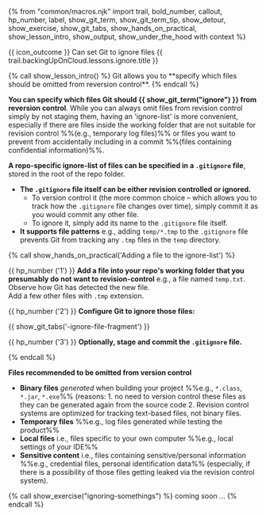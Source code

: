 {% from "common/macros.njk" import trail, bold_number, callout, hp_number, label, show_git_term, show_git_term_tip, show_detour, show_exercise, show_git_tabs, show_hands_on_practical, show_lesson_intro, show_output, show_under_the_hood with context %}

<span id="prereqs"></span>
<span id="outcomes">{{ icon_outcome }} Can set Git to ignore files</span>
<span id="title">{{ trail.backingUpOnCloud.lessons.ignore.title }}</span>

<div id="body">
{% call show_lesson_intro() %}
Git allows you to **specify which files should be omitted from reversion control**.
{% endcall %}

**You can specify which files Git should {{ show_git_term("ignore") }} from reversion control**. While you can always omit files from revision control simply by not staging them, having an 'ignore-list' is more convenient, especially if there are files inside the working folder that are not suitable for revision control %%(e.g., temporary log files)%% or files you want to prevent from accidentally including in a commit %%(files containing confidential information)%%.

**A repo-specific ignore-list of files can be specified in a `.gitignore` file**, stored in the root of the repo folder.

* **The `.gitignore` file itself can be either revision controlled or ignored.**
  * To version control it (the more common choice – which allows you to track how the `.gitignore` file changes over time), simply commit it as you would commit any other file.
  * To ignore it, simply add its name to the `.gitignore` file itself.
* **It supports file patterns** e.g., adding `temp/*.tmp` to the `.gitignore` file prevents Git from tracking any `.tmp` files in the `temp` directory.

{% call show_hands_on_practical('Adding a file to the ignore-list')  %}

{{ hp_number ('1') }} **Add a file into your repo's working folder that you presumably do not want to revision-control** e.g., a file named `temp.txt`. Observe how Git has detected the new file.<br>
Add a few other files with `.tmp` extension.

{{ hp_number ('2') }} **Configure Git to ignore those files:**

{{ show_git_tabs('-ignore-file-fragment') }}

{{ hp_number ('3') }} **Optionally, stage and commit the `.gitignore` file.**

{% endcall %}

**Files recommended to be omitted from version control**

* **Binary files** _generated_ when building your project %%e.g., `*.class`, `*.jar`, `*.exe`%% (reasons: 1. no need to version control these files as they can be generated again from the source code 2. Revision control systems are optimized for tracking text-based files, not binary files.
* **Temporary files** %%e.g., log files generated while testing the product%%
* **Local files** i.e., files specific to your own computer %%e.g., local settings of your IDE%%
* **Sensitive content** i.e., files containing sensitive/personal information %%e.g., credential files, personal identification data%% (especially, if there is a possibility of those files getting leaked via the revision control system).

</div>

<div id="extras">
{% call show_exercise("ignoring-somethings") %}
coming soon ...
{% endcall %}
</div>
